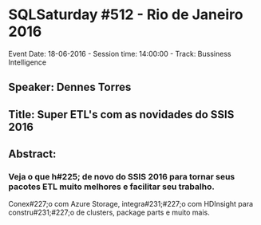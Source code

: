 # SQLSaturday #512 - Rio de Janeiro 2016
Event Date: 18-06-2016 - Session time: 14:00:00 - Track: Bussiness Intelligence
## Speaker: Dennes Torres
## Title: Super ETL's com as novidades do SSIS 2016
## Abstract:
### Veja o que h#225; de novo do SSIS 2016 para tornar seus pacotes ETL muito melhores e facilitar seu trabalho. 

Conex#227;o com Azure Storage, integra#231;#227;o com HDInsight para constru#231;#227;o de clusters, package parts e muito mais.
